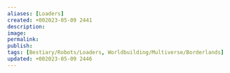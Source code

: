```yaml
---
aliases: [Loaders]
created: +002023-05-09 2441
description: 
image: 
permalink: 
publish: 
tags: [Bestiary/Robots/Loaders, Worldbuilding/Multiverse/Borderlands]
updated: +002023-05-09 2446
---
```

